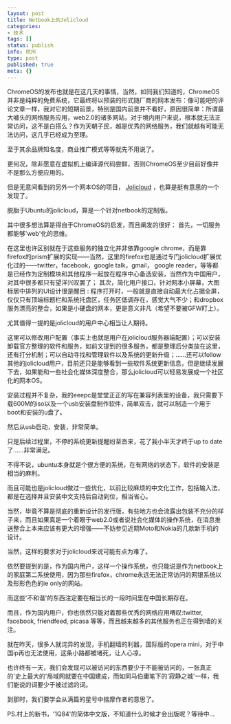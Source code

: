 ```yaml
---
layout: post
title: Netbook上的Jolicloud
categories:
- 技术
tags: []
status: publish
info: 杭州
type: post
published: true
meta: {}
---
```


ChromeOS的发布也就是在这几天的事情，当然，如同我们知道的，ChromeOS并非是纯粹的免费系统，它最终将以预装的形式随厂商的网本发布：像可能吧的评论文章一样，我对它的短期前景，特别是国内前景并不看好，原因很简单：所谓最大噱头的网络服务应用，web2.0的诸多网站，对于境内用户来说，根本就无法正常访问，这不是白搭么？作为天朝子民，越是优秀的网络服务，我们就越有可能无法访问，这几乎已经成为至理。

至于其余品牌知名度，商业推广模式等等就先不用说了。

更何况，除非愿意在虚拟机上编译源代码尝鲜，否则ChromeOS至少目前好像并不是那么方便应用的。

但是无意间看到的另外一个网本OS的项目， [Jolicloud](http://www.jolicloud.com) ，也算是挺有意思的一个发现了。

脱胎于Ubuntu的jolicloud，算是一个针对netbook的定制版。

其中很多想法算是得自于ChromeOS的启发，而且阐发的很好：    首先，一切服务都能够'web'化的思维。

在这里也许区别就在于这些服务的独立化并非依靠google chrome，而是靠firefox的prism扩展的实现——当然，这里的firefox也是通过专门jolicloud扩展优化过的——twitter，facebook，google talk，gmail， google reader，等等都是已经作为定制模块和其他程序一起放在程序中心备选安装，当然作为中国用户，对其中很多都只有望洋兴叹罢了；   其次，简化用户接口，针对网本小屏幕，大图标居中排列的UI设计很是醒目 :   程序打开时，一般就是直接自动最大化占据全屏，仅仅只有顶端标题栏和系统托盘区，任务区低调存在，感觉大气不少；和dropbox服务漂亮的整合，如果是小硬盘的网本，更是意义非凡（希望不要被GFW盯上）。

尤其值得一提的是jolicloud的用户中心相当让人期待。

这里可以修改用户配置（事实上也就是用户在jolicloud服务器端配置）；可以安装卸载官方整理的软件和服务，如前文提到的很多服务，都是整理后分类放在这里，还有打分机制；可以自动寻找和管理软件以及系统的更新升级；……还可以follow其他的jolicloud用户，目前还只是能够看到一些软件系统更新信息，但是继续发展下去，如果能和一些社会化媒体深度整合，那么jolicloud可以轻易发展成一个社区化的网本OS。

安装过程并不复杂，我的eeepc是堂堂正正的写在兼容列表里的设备，我只需要下载600M的iso以及一个usb安装盘制作软件，简单双击，就可以制造一个用于boot和安装的u盘了。

然后从usb启动，安装，非常简单。

只是后续过程里，不停的系统更新提醒纷至沓来，花了我小半天才终于up to date了……非常满足。

不得不说，ubuntu本身就是个很方便的系统，在有网络的状态下，软件的安装是相当的麻利。

而且可能也是jolicloud做过一些优化，以前比较麻烦的中文化工作，包括输入法，都是在选择并且安装中文支持后自动到位，相当省心。

当然，毕竟不算是彻底的重新设计的发行版，有些地方也会流露出包装不充分的样子来，而且如果真是一个着眼于web2.0或者说社会化媒体的操作系统，在消息推送整合上本来应该有更大的增强——不妨参见近期Moto和Nokia的几款新手机的设计。

当然，这样的要求对于jolicloud来说可能有点为难了。

依然要提到的是，作为国内用户，这样一个操作系统，也只能说是作为netbook上的家庭第二系统使用，因为那些firefox，chrome永远无法正常访问的网银系统以及形形色色的ie only的网站。

而这些'不和谐'的东西注定要在相当长的一段时间里在中国长期存在。

而且，作为国内用户，你也依然只能对着那些优秀的网络应用喟叹:twitter, facebook, friendfeed, picasa 等等，而且越来越多的其他服务也正在得到墙的关注。

就在昨天，很多人就诧异的发现，手机翻墙的利器，国际版的opera mini，对于中国ip再也无法使用，这条小路都被堵死，让人心凉。

也许终有一天，我们会发现可以被访问的东西要少于不能被访问的，一张真正的'史上最大的'局域网就要在中国建成，而如同马伯庸笔下的'寂静之城'一样，我们能说的词要少于被过滤的词。

到那时，我们要学会从满篇的星号中揣摩作者的意思了。

PS.村上的新书，'1Q84'的简体中文版，不知道什么时候才会出版呢？等待中...    

